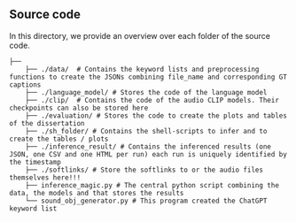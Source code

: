 ## Source code
In this directory, we provide an overview over each folder of the source code. 

    ├──
        ├── ./data/  # Contains the keyword lists and preprocessing functions to create the JSONs combining file_name and corresponding GT captions
        ├── ./language_model/ # Stores the code of the language model
        ├── ./clip/  # Contains the code of the audio CLIP models. Their checkpoints can also be stored here
        ├── ./evaluation/ # Stores the code to create the plots and tables of the dissertation
        ├── ./sh_folder/ # Contains the shell-scripts to infer and to create the tables / plots
        ├── ./inference_result/ # Contains the inferenced results (one JSON, one CSV and one HTML per run) each run is uniquely identified by the timestamp
        ├── ./softlinks/ # Store the softlinks to or the audio files themselves here!!!
        ├── inference_magic.py # The central python script combining the data, the models and that stores the results
        └── sound_obj_generator.py # This program created the ChatGPT keyword list
     

